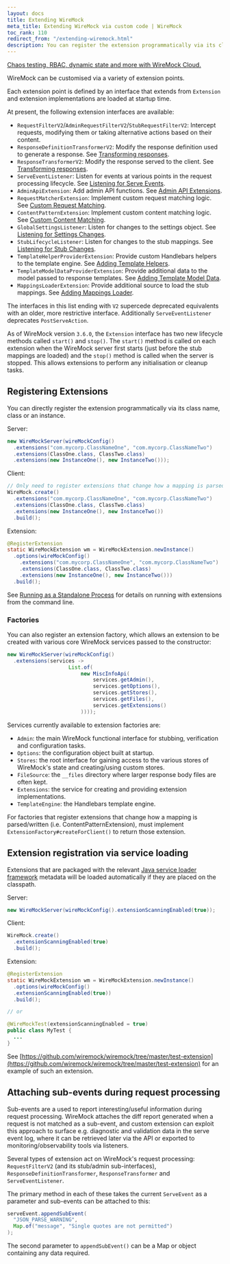 ```yaml
---
layout: docs
title: Extending WireMock
meta_title: Extending WireMock via custom code | WireMock
toc_rank: 110
redirect_from: "/extending-wiremock.html"
description: You can register the extension programmatically via its class name, class or an instance
---
```


<div class="cloud-callout"><a href="https://www.wiremock.io?utm_source=oss-docs&utm_medium=oss-docs&utm_campaign=cloud-callouts-extending&utm_id=cloud-callouts&utm_term=cloud-callouts-extending" target="_BLANK">Chaos testing, RBAC, dynamic state and more with WireMock Cloud.</a></div>

WireMock can be customised via a variety of extension points.

Each extension point is defined by an interface that extends from `Extension` and extension implementations are loaded at startup time.

At present, the following extension interfaces are available:
* `RequestFilterV2`/`AdminRequestFilterV2`/`StubRequestFilterV2`: Intercept requests, modifying them or taking alternative actions based on their content.
* `ResponseDefinitionTransformerV2`: Modify the response definition used to generate a response. See [Transforming responses](../extensibility/transforming-responses/).
* `ResponseTransformerV2`: Modify the response served to the client. See [Transforming responses](../extensibility/transforming-responses/).
* `ServeEventListener`: Listen for events at various points in the request processing lifecycle. See [Listening for Serve Events](../extensibility/listening-for-serve-events/).
* `AdminApiExtension`: Add admin API functions. See [Admin API Extensions](../extensibility/extending-the-admin-api/).
* `RequestMatcherExtension`: Implement custom request matching logic. See [Custom Request Matching](../extensibility/custom-request-matching/).
* `ContentPatternExtension`: Implement custom content matching logic. See [Custom Content Matching](../extensibility/custom-content-matching/).
* `GlobalSettingsListener`: Listen for changes to the settings object. See [Listening for Settings Changes](../extensibility/listening-for-settings-changes/).
* `StubLifecycleListener`: Listen for changes to the stub mappings. See [Listening for Stub Changes](../extensibility/listening-for-stub-changes/).
* `TemplateHelperProviderExtension`: Provide custom Handlebars helpers to the template engine. See [Adding Template Helpers](../extensibility/adding-template-helpers/).
* `TemplateModelDataProviderExtension`: Provide additional data to the model passed to response templates. See [Adding Template Model Data](../extensibility/adding-template-model-data/).
* `MappingsLoaderExtension`: Provide additional source to load the stub mappings. See [Adding Mappings Loader](../extensibility/adding-mappings-loader/).

The interfaces in this list ending with `V2` supercede deprecated equivalents with an older, more restrictive interface. Additionally `ServeEventListener` deprecates `PostServeAction`.

As of WireMock version `3.6.0`, the `Extension` interface has two new lifecycle methods called `start()` and `stop()`. 
The `start()` method is called on each extension when the WireMock server first starts (just before the stub mappings 
are loaded) and the `stop()` method is called when the server is stopped. This allows extensions to perform any
initialisation or cleanup tasks.

## Registering Extensions

You can directly register the extension programmatically via its class name, class or an instance.

Server:
```java
new WireMockServer(wireMockConfig()
  .extensions("com.mycorp.ClassNameOne", "com.mycorp.ClassNameTwo")
  .extensions(ClassOne.class, ClassTwo.class)
  .extensions(new InstanceOne(), new InstanceTwo()));
```

Client:
```java
// Only need to register extensions that change how a mapping is parsed/written (i.e. ContentPatternExtension).
WireMock.create()
  .extensions("com.mycorp.ClassNameOne", "com.mycorp.ClassNameTwo")
  .extensions(ClassOne.class, ClassTwo.class)
  .extensions(new InstanceOne(), new InstanceTwo())
  .build();
```

Extension:
```java
@RegisterExtension
static WireMockExtension wm = WireMockExtension.newInstance()
  .options(wireMockConfig()
    .extensions("com.mycorp.ClassNameOne", "com.mycorp.ClassNameTwo")
    .extensions(ClassOne.class, ClassTwo.class)
    .extensions(new InstanceOne(), new InstanceTwo()))
  .build();
```

See [Running as a Standalone Process](../running-standalone/) for details on running with extensions from the command line.

### Factories

You can also register an extension factory, which allows an extension to be created with various core WireMock services passed to the constructor:

```java
new WireMockServer(wireMockConfig()
  .extensions(services ->
                    List.of(
                        new MiscInfoApi(
                            services.getAdmin(),
                            services.getOptions(),
                            services.getStores(),
                            services.getFiles(),
                            services.getExtensions()
                        ))));
```

Services currently available to extension factories are:
* `Admin`: the main WireMock functional interface for stubbing, verification and configuration tasks.
* `Options`: the configuration object built at startup.
* `Stores`: the root interface for gaining access to the various stores of WireMock's state and creating/using custom stores.
* `FileSource`: the `__files` directory where larger response body files are often kept.
* `Extensions`: the service for creating and providing extension implementations.
* `TemplateEngine`: the Handlebars template engine.

For factories that register extensions that change how a mapping is parsed/written (i.e. ContentPatternExtension), must implement `ExtensionFactory#createForClient()`
to return those extension.

## Extension registration via service loading

Extensions that are packaged with the relevant [Java service loader framework](https://docs.oracle.com/javase/8/docs/api/java/util/ServiceLoader.html) metadata
will be loaded automatically if they are placed on the classpath.

Server:
```java
new WireMockServer(wireMockConfig().extensionScanningEnabled(true));
```

Client:
```java
WireMock.create()
  .extensionScanningEnabled(true)
  .build();
```

Extension:
```java
@RegisterExtension
static WireMockExtension wm = WireMockExtension.newInstance()
  .options(wireMockConfig()
  .extensionScanningEnabled(true))
  .build();

// or

@WireMockTest(extensionScanningEnabled = true)
public class MyTest {
  ...
}
```

See [https://github.com/wiremock/wiremock/tree/master/test-extension](https://github.com/wiremock/wiremock/tree/master/test-extension) for an example of such an extension.


## Attaching sub-events during request processing

Sub-events are a used to report interesting/useful information during request processing. WireMock attaches the diff report generated when a request is not matched as a sub-event, and custom extension can exploit this approach to surface e.g. diagnostic and validation data in the serve event log, where it can be retrieved later via the API or exported to monitoring/observability tools via listeners.


Several types of extension act on WireMock's request processing: `RequestFilterV2` (and its stub/admin sub-interfaces), `ResponseDefinitionTransformer`, `ResponseTransformer` and `ServeEventListener`.

The primary method in each of these takes the current `ServeEvent` as a parameter and sub-events can be attached to this:

```java
serveEvent.appendSubEvent(
  "JSON_PARSE_WARNING",
  Map.of("message", "Single quotes are not permitted")
);
```

The second parameter to `appendSubEvent()` can be a Map or object containing any data required.